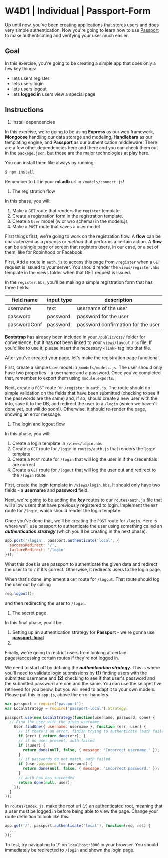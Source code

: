# W4D1 | Individual | Passport-Form

Up until now, you've been creating applications that stores users and does very
simple authentication. Now you're going to learn how to use
[Passport](http://passportjs.org) to make authenticating and verifying your user
much easier.

## Goal

In this exercise, you're going to be creating a simple app that does only a few 
key things:

+ lets users register
+ lets users login
+ lets users logout
+ lets **logged in** users view a special page


## Instructions

1. Install dependencies

  In this exercise, we're going to be using **Express** as our web framework,
  **Mongoose** handling our data storage and modeling, **Handlebars** as our
  templating engine, and **Passport** as our authentication middleware. There
  are a few other dependencies here and there and you can check them out in the
  `package.json`, but those are the major technologies at play here.
  
  You can install them like always by running:
  
  ```bash
  $ npm install
  ```
  
  Remember to fill in your **mLadb** url in `/models/connect.js`!

1. The registration flow

  In this phase, you will:
  
  1. Make a `GET` route that renders the `register` template.
  1. Create a registration form in the registration template.
  1. Create a `User` model (w or w/o schema) in the models.js
  1. Make a `POST` route that saves a user model 

  First things first, we're going to work on the registration flow. A **flow**
  can be characterized as a *process* or *method* that performs a certain
  action. A **flow** can be a single page or screen that registers users, in our
  case, or a set of them, like for Robinhood or Facebook.
  
  First, Add a route in `auth.js` to access this page from `/register` when a
  `GET` request is issued to your server. You should render the
  `views/register.hbs` template in the views folder when that GET request is
  issued.
  
  In the `register.hbs`, you'll be making a simple registration form that has
  three fields:
  
| field name | input type | description |
| --- | --- | --- |
| username | text | username of the user |
| password | password | password for the user |
| passwordConf | password | password confirmation for the user |

  **Bootstrap** has already been included in your `/public/css/` folder for
  convenience, but it has ***not*** been linked to your `views/layout.hbs`
  file. If you'd like to use it, please insert the necessary `<link>` tag into
  that file.
  
  After you've created your page, let's make the registration page functional.
  
  First, create a simple `User` model in `/models/models.js`. The user should
  only have two properties - a username and a password. Once you've completed
  that, remember to export them using `module.exports`.
  
  Next, create a `POST` route for `/register` in `auth.js`. The route should do
  simple validation on the fields that have been submitted (checking to see if
  the passwords are the same) and, if so, should create a new user with the
  info, save it to the DB, and redirect the user to a `/login` (which we haven't
  done yet, but will do soon!). Otherwise, it should re-render the page, showing
  an error message.

1. The login and logout flow

  In this phase, you will:
  
  1. Create a login template in `/views/login.hbs`
  1. Create a `GET` route for `/login` in `routes/auth.js` that renders the 
  `login` template
  1. Create a `POST` route for `/login` that will log the user in if the 
  credentials are correct
  1. Create a `GET` route for `/logout` that will log the user out and redirect 
  to the `/login` route
  
  First, create the login template in `/views/login.hbs`. It should only have
  two fields - a **username** and **password** field.
  
  Next, we're going to be adding the ***key*** routes to our `routes/auth.js`
  file that will allow users that have previously registered to login. Implement
  the `GET` route for `/login`, which should render the login template.
  
  Once you've done that, we'll be creating the `POST` route for `/login`. Here
  is where we'll use passport to authenticate the user using something called an
  ***authentication strategy*** (which you'll be creating in the next phase).
  
  ```javascript
  app.post('/login', passport.authenticate('local', {
    successRedirect: '/',
    failureRedirect: '/login'
  }));
  ```
  
  What this does is use passport to authenticate the given data and redirect the
  user to to `/` if it's correct. Otherwise, it redirects users to the login
  page.
  
  When that's done, implement a `GET` route for `/logout`. That route should log
  the user out by calling
  
  ```javascript
  req.logout();
  ```
  
  and then redirecting the user to `/login`.

1. The secret page

  In this final phase, you'll be:
  
  1. Setting up an authentication strategy for **Passport** - we're gonna use
  [**passport-local**](http://passportjs.org/docs/username-password)
  1. 

  Finally, we're going to restrict users from looking at certain pages/accessing
  certain routes if they're not logged in.
  
  We need to start off by defining the ***authentication strategy***. This is
  where you'll need to validate login submissions by **(1)** finding users with
  the submitted username and **(2)** checking to see if that user's password and
  the submitted password are one and the same. You can use the snippet I've
  retrieved for you below, but you will need to adapt it to your own models.
  Please put this in `app.js`, above the error handlers.
  
  ```javascript
  var passport = require('passport');
  var LocalStrategy = require('passport-local').Strategy;

  passport.use(new LocalStrategy(function(username, password, done) {
    // Find the user with the given username
      User.findOne({ username: username }, function (err, user) {
        // if there's an error, finish trying to authenticate (auth failed)
        if (err) { return done(err); }
        // if no user present, auth failed
        if (!user) {
          return done(null, false, { message: 'Incorrect username.' });
        }
        // if passwords do not match, auth failed
        if (user.password !== password) {
          return done(null, false, { message: 'Incorrect password.' });
        }
        // auth has has succeeded
        return done(null, user);
      });
    }
  ));
  ```
  
  In `routes/index.js`, make the root url (`/`) an authenticated root, meaning
  that a user must be logged in before being able to view the page. Change your
  route definition to look like this:
  
  ```javascript
  app.get('/', passport.authenticate('local'), function(req, res) {
    ...
  });
  ```
  
  To test, try navigating to '/' on `localhost:3000` in your browser. You should
  immediately be redirected to `/login` and shown the login page.
